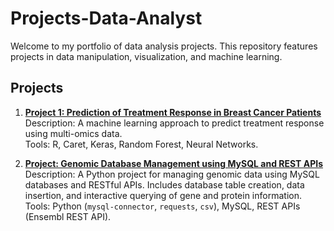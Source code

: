 # Projects-Data-Analyst

Welcome to my portfolio of data analysis projects. This repository features projects in data manipulation, visualization, and machine learning.

## Projects

1. **[Project 1: Prediction of Treatment Response in Breast Cancer Patients](./Project-1-Prediction-ML/README.md)**  
   Description: A machine learning approach to predict treatment response using multi-omics data.  
   Tools: R, Caret, Keras, Random Forest, Neural Networks.

2. **[Project: Genomic Database Management using MySQL and REST APIs](./Genomic-Database-Management/README.md)**  
   Description: A Python project for managing genomic data using MySQL databases and RESTful APIs. Includes database table creation, data insertion, and interactive querying of gene and protein information.  
   Tools: Python (`mysql-connector`, `requests`, `csv`), MySQL, REST APIs (Ensembl REST API).

